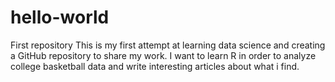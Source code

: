# hello-world
First repository
This is my first attempt at learning data science and creating a GitHub repository to share my work. I want to learn R in order to analyze college basketball data and write interesting articles about what i find.
